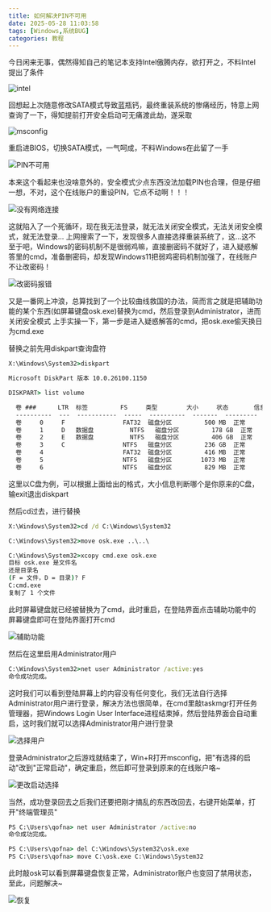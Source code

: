 ```yaml
---
title: 如何解决PIN不可用
date: 2025-05-28 11:03:58
tags: [Windows,系统BUG]
categories: 教程
---
```


今日闲来无事，偶然得知自己的笔记本支持Intel傲腾内存，欲打开之，不料Intel提出了条件

![intel](Intel.png)

回想起上次随意修改SATA模式导致蓝瓶钙，最终重装系统的惨痛经历，特意上网查询了一下，得知提前打开安全启动可无痛渡此劫，遂采取

![msconfig](msconfig.png)

重启进BIOS，切换SATA模式，一气呵成，不料Windows在此留了一手

![PIN不可用](error.png)<!--more-->

本来这个看起来也没啥意外的，安全模式少点东西没法加载PIN也合理，但是仔细一想，不对，这个在线账户的重设PIN，它点不动啊！！！

![没有网络连接](no_internet.png)

这就陷入了一个死循环，现在我无法登录，就无法关闭安全模式，无法关闭安全模式，就无法登录...
上网搜索了一下，发现很多人直接选择重装系统了，这...这不至于吧，Windows的密码机制不是很弱鸡嘛，直接删密码不就好了，进入疑惑解答里的cmd，准备删密码，却发现Windows11把弱鸡密码机制加强了，在线账户不让改密码！

![改密码报错](failed_to_change_passwd.png)

又是一番网上冲浪，总算找到了一个比较曲线救国的办法，简而言之就是把辅助功能的某个东西(如屏幕键盘osk.exe)替换为cmd，然后登录到Administrator，进而关闭安全模式
上手实操一下，第一步是进入疑惑解答的cmd，把osk.exe偷天换日为cmd.exe

替换之前先用diskpart查询盘符

```cmd
X:\Windows\System32>diskpart

Microsoft DiskPart 版本 10.0.26100.1150

DISKPART> list volume

  卷 ###      LTR  标签         FS     类型        大小     状态       信息
  ----------  ---  -----------  -----  ----------  -------  ---------  --------
  卷     0     F                FAT32  磁盘分区         500 MB  正常
  卷     1     D   数据盘          NTFS   磁盘分区         178 GB  正常         页面文件
  卷     2     E   数据盘          NTFS   磁盘分区         406 GB  正常
  卷     3     C                NTFS   磁盘分区         236 GB  正常         启动
  卷     4                      FAT32  磁盘分区         416 MB  正常         系统
  卷     5                      NTFS   磁盘分区        1073 MB  正常         已隐藏
  卷     6                      NTFS   磁盘分区         829 MB  正常         已隐藏
```

这里以C盘为例，可以根据上面给出的格式，大小信息判断哪个是你原来的C盘，输exit退出diskpart

然后cd过去，进行替换

```cmd
X:\Windows\System32>cd /d C:\Windows\System32

C:\Windows\System32>move osk.exe ..\..\

C:\Windows\System32>xcopy cmd.exe osk.exe
目标 osk.exe 是文件名
还是目录名
(F = 文件，D = 目录)? F
C:cmd.exe
复制了 1 个文件
```

此时屏幕键盘就已经被替换为了cmd，此时重启，在登陆界面点击辅助功能中的屏幕键盘即可在登陆界面打开cmd

![辅助功能](accessibility.png)

然后在这里启用Administrator用户

```cmd
C:\Windows\System32>net user Administrator /active:yes
命令成功完成。
```

这时我们可以看到登陆屏幕上的内容没有任何变化，我们无法自行选择Administrator用户进行登录，解决方法也很简单，在cmd里敲taskmgr打开任务管理器，把Windows Login User Interface进程结束掉，然后登陆界面会自动重启，这时我们就可以选择Administrator用户进行登录

![选择用户](select_user.png)

登录Administrator之后游戏就结束了，Win+R打开msconfig，把"有选择的启动"改到"正常启动"，确定重启，然后即可登录到原来的在线账户咯~

![更改启动选择](msconfig2.png)

当然，成功登录回去之后我们还要把刚才搞乱的东西改回去，右键开始菜单，打开"终端管理员"

```cmd
PS C:\Users\qofna> net user Administrator /active:no
命令成功完成。

PS C:\Users\qofna> del C:\Windows\System32\osk.exe
PS C:\Users\qofna> move C:\osk.exe C:\Windows\System32
```

此时敲osk可以看到屏幕键盘恢复正常，Administrator账户也变回了禁用状态，至此，问题解决~

![恢复](recovery.png)

